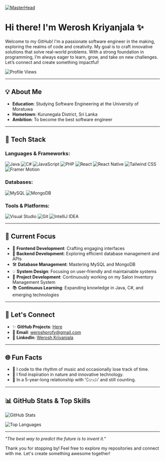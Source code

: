[![MasterHead](https://user-images.githubusercontent.com/90236635/232446433-d5540fa2-fe28-4bb8-b929-cdb51fe61336.gif)]([https://weroshportfolio.netlify.app/])

<h1>Hi there! I'm Werosh Kriyanjala ✨</h1>

<p>Welcome to my GitHub! I'm a passionate software engineer in the making, exploring the realms of code and creativity. My goal is to craft innovative solutions that solve real-world problems. With a strong foundation in programming, I’m always eager to learn, grow, and take on new challenges. Let’s connect and create something impactful!</p>

<img src="https://komarev.com/ghpvc/?username=Werosh&color=blueviolet&style=flat-square" alt="Profile Views">

<hr>

<h2>💡 About Me</h2>
<ul>
  <li><strong>Education</strong>: Studying Software Engineering at the University of Moratuwa</li>
  <li><strong>Hometown</strong>: Kurunegala District, Sri Lanka</li>
  <li><strong>Ambition</strong>: To become the best software engineer</li>
</ul>

<hr>

<h2>🔧 Tech Stack</h2>

<h3>Languages & Frameworks:</h3>
<p>
   <img src="https://img.shields.io/badge/-Java-007396?style=flat-square&logo=java&logoColor=white" alt="Java"> 
  <img src="https://img.shields.io/badge/-C%23-239120?style=flat-square&logo=c-sharp&logoColor=white" alt="C#"> 
  <img src="https://img.shields.io/badge/-JavaScript-F7DF1E?style=flat-square&logo=javascript&logoColor=black" alt="JavaScript"> 
  <img src="https://img.shields.io/badge/-PHP-777BB4?style=flat-square&logo=php&logoColor=white" alt="PHP">
  <img src="https://img.shields.io/badge/-React-61DAFB?style=flat-square&logo=react&logoColor=black" alt="React">
  <img src="https://img.shields.io/badge/-React%20Native-61DAFB?style=flat-square&logo=react&logoColor=black" alt="React Native">
  <img src="https://img.shields.io/badge/-Tailwind%20CSS-06B6D4?style=flat-square&logo=tailwind-css&logoColor=white" alt="Tailwind CSS">
  <img src="https://img.shields.io/badge/-Framer%20Motion-000000?style=flat-square&logo=framer&logoColor=white" alt="Framer Motion">
</p>

<h3>Databases:</h3>
<p>
  <img src="https://img.shields.io/badge/-MySQL-4479A1?style=flat-square&logo=mysql&logoColor=white" alt="MySQL"> 
  <img src="https://img.shields.io/badge/-MongoDB-47A248?style=flat-square&logo=mongodb&logoColor=white" alt="MongoDB">
</p>

<h3>Tools & Platforms:</h3>
<p>
  <img src="https://img.shields.io/badge/-Visual%20Studio-5C2D91?style=flat-square&logo=visual-studio&logoColor=white" alt="Visual Studio">
  <img src="https://img.shields.io/badge/-Git-F05032?style=flat-square&logo=git&logoColor=white" alt="Git">
  <img src="https://img.shields.io/badge/-IntelliJ%20IDEA-000000?style=flat-square&logo=intellij-idea&logoColor=white" alt="IntelliJ IDEA">
</p>


<hr>

<h2>🚀 Current Focus</h2>
<ul>
  <li>🎨 <strong>Frontend Development</strong>: Crafting engaging interfaces</li>
  <li>🔁 <strong>Backend Development</strong>: Exploring efficient database management and APIs</li>
  <li>🛠️ <strong>Database Management</strong>: Mastering MySQL and MongoDB</li>
  <li>💡 <strong>System Design</strong>: Focusing on user-friendly and maintainable systems</li>
  <li>🚀 <strong>Project Development</strong>: Continuously working on my Salon Inventory Management System</li>
  <li>📚 <strong>Continuous Learning</strong>: Expanding knowledge in Java, C#, and emerging technologies</li>
</ul>

<hr>

<h2>🌟 Let's Connect</h2>
<ul>
  <li>✨ <strong>GitHub Projects</strong>: <a href="https://github.com/Werosh">Here</a></li>
  <li>📧 <strong>Email</strong>: <a href="mailto:weroshprofy@gmail.com">weroshprofy@gmail.com</a></li>
  <li>💌 <strong>LinkedIn</strong>: <a href="www.linkedin.com/in/werosh-kriyanjala-0318b1292">Werosh Kriyanjala</a></li>
</ul>

<hr>

<h2>🌐 Fun Facts</h2>
<ul>
  <li>🍇 I code to the rhythm of music and occasionally lose track of time.</li>
  <li>🌊 I find inspiration in nature and innovative technology.</li>
  <li>💙 In a 5-year-long relationship with ‘විහාරා’ and still counting.</li>
</ul>

<hr>

<h2>📊 GitHub Stats & Top Skills</h2>
<p><img src="https://github-readme-stats.vercel.app/api?username=Werosh&show_icons=true&hide_title=true&hide=prs&count_private=true&theme=radical" alt="GitHub Stats"></p>
<p><img src="https://github-readme-stats.vercel.app/api/top-langs/?username=Werosh&layout=compact&theme=radical" alt="Top Languages"></p>

<hr>

<p><em>"The best way to predict the future is to invent it."</em></p>

<p>Thank you for stopping by! Feel free to explore my repositories and connect with me. Let's create something awesome together!</p>
